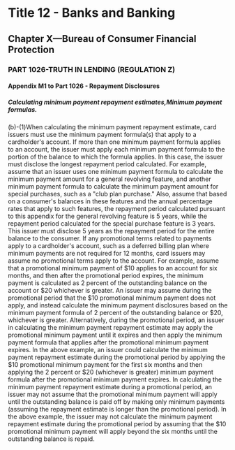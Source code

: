 
# Title 12 - Banks and Banking
## Chapter X—Bureau of Consumer Financial Protection
### PART 1026-TRUTH IN LENDING (REGULATION Z)
#### Appendix M1 to Part 1026 - Repayment Disclosures
##### Calculating minimum payment repayment estimates,Minimum payment formulas.

(b)-(1)When calculating the minimum payment repayment estimate, card issuers must use the minimum payment formula(s) that apply to a cardholder's account. If more than one minimum payment formula applies to an account, the issuer must apply each minimum payment formula to the portion of the balance to which the formula applies. In this case, the issuer must disclose the longest repayment period calculated. For example, assume that an issuer uses one minimum payment formula to calculate the minimum payment amount for a general revolving feature, and another minimum payment formula to calculate the minimum payment amount for special purchases, such as a "club plan purchase." Also, assume that based on a consumer's balances in these features and the annual percentage rates that apply to such features, the repayment period calculated pursuant to this appendix for the general revolving feature is 5 years, while the repayment period calculated for the special purchase feature is 3 years. This issuer must disclose 5 years as the repayment period for the entire balance to the consumer. If any promotional terms related to payments apply to a cardholder's account, such as a deferred billing plan where minimum payments are not required for 12 months, card issuers may assume no promotional terms apply to the account. For example, assume that a promotional minimum payment of $10 applies to an account for six months, and then after the promotional period expires, the minimum payment is calculated as 2 percent of the outstanding balance on the account or $20 whichever is greater. An issuer may assume during the promotional period that the $10 promotional minimum payment does not apply, and instead calculate the minimum payment disclosures based on the minimum payment formula of 2 percent of the outstanding balance or $20, whichever is greater. Alternatively, during the promotional period, an issuer in calculating the minimum payment repayment estimate may apply the promotional minimum payment until it expires and then apply the minimum payment formula that applies after the promotional minimum payment expires. In the above example, an issuer could calculate the minimum payment repayment estimate during the promotional period by applying the $10 promotional minimum payment for the first six months and then applying the 2 percent or $20 (whichever is greater) minimum payment formula after the promotional minimum payment expires. In calculating the minimum payment repayment estimate during a promotional period, an issuer may not assume that the promotional minimum payment will apply until the outstanding balance is paid off by making only minimum payments (assuming the repayment estimate is longer than the promotional period). In the above example, the issuer may not calculate the minimum payment repayment estimate during the promotional period by assuming that the $10 promotional minimum payment will apply beyond the six months until the outstanding balance is repaid.
